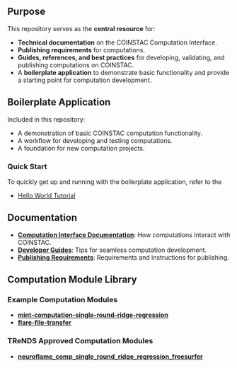 ## Purpose

This repository serves as the **central resource** for:

- **Technical documentation** on the COINSTAC Computation Interface.
- **Publishing requirements** for computations.
- **Guides, references, and best practices** for developing, validating, and publishing computations on COINSTAC.
- A **boilerplate application** to demonstrate basic functionality and provide a starting point for computation development.

## Boilerplate Application

Included in this repository:

- A demonstration of basic COINSTAC computation functionality.
- A workflow for developing and testing computations.
- A foundation for new computation projects.

### Quick Start

To quickly get up and running with the boilerplate application, refer to the
- [Hello World Tutorial](docs/computation_development/tutorial_hello_world.md)

## Documentation

- **[Computation Interface Documentation](docs/coinstac_computation_interface/COINSTAC_Computation_Interface.md)**: How computations interact with COINSTAC.
- **[Developer Guides](docs/computation_development/computation_development.md)**: Tips for seamless computation development.
- **[Publishing Requirements](docs/computation_publishing/Computation_Publishing_Requirements.md)**: Requirements and instructions for publishing.

## Computation Module Library

### Example Computation Modules

- **[mint-computation-single-round-ridge-regression](https://github.com/trendscenter/mint-computation-single-round-ridge-regression)**
- **[flare-file-transfer](https://github.com/dylanmartin/flare-file-transfer/)**

### TReNDS Approved Computation Modules

- **[neuroflame_comp_single_round_ridge_regression_freesurfer](https://github.com/trendscenter/neuroflame_comp_single_round_ridge_regression_freesurfer)**
